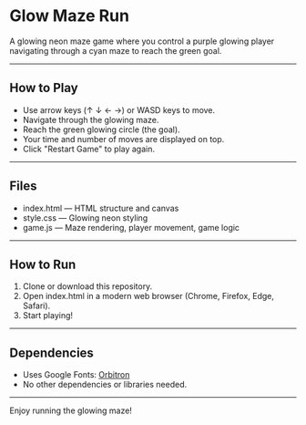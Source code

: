 

# Glow Maze Run

A glowing neon maze game where you control a purple glowing player navigating through a cyan maze to reach the green goal.

---

## How to Play

- Use arrow keys (↑ ↓ ← →) or WASD keys to move.
- Navigate through the glowing maze.
- Reach the green glowing circle (the goal).
- Your time and number of moves are displayed on top.
- Click "Restart Game" to play again.

---

## Files

- index.html — HTML structure and canvas
- style.css — Glowing neon styling
- game.js — Maze rendering, player movement, game logic

---

## How to Run

1. Clone or download this repository.
2. Open index.html in a modern web browser (Chrome, Firefox, Edge, Safari).
3. Start playing!

---

## Dependencies

- Uses Google Fonts: [Orbitron](https://fonts.google.com/specimen/Orbitron)
- No other dependencies or libraries needed.

---

Enjoy running the glowing maze! 

